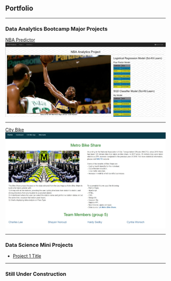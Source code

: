 ## Portfolio

---

### Data Analytics Bootcamp Major Projects

[NBA Predictor](/nba_project)
<img src="images/nba_pred_1.jpg?raw=true"/>

---
[City Bike](/city_bike) 
<img src="images/city_bike_1.jpg?raw=true"/>

<!---
---
[Project 3 Title](http://example.com/)
<img src="images/dummy_thumbnail.jpg?raw=true"/>
--->
---

### Data Science Mini Projects

- [Project 1 Title](http://example.com/)

---

### Still Under Construction

